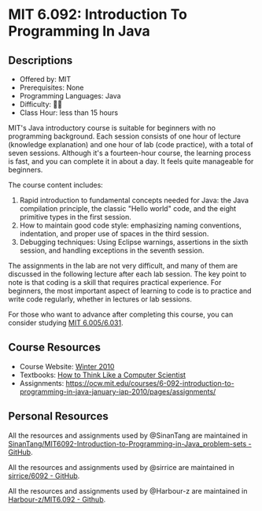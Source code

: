# MIT 6.092: Introduction To Programming In Java

## Descriptions

- Offered by: MIT
- Prerequisites: None
- Programming Languages: Java
- Difficulty: 🌟🌟
- Class Hour: less than 15 hours

MIT's Java introductory course is suitable for beginners with no programming background. Each session consists of one hour of lecture (knowledge explanation) and one hour of lab (code practice), with a total of seven sessions. Although it's a fourteen-hour course, the learning process is fast, and you can complete it in about a day. It feels quite manageable for beginners.

The course content includes:

1. Rapid introduction to fundamental concepts needed for Java: the Java compilation principle, the classic "Hello world" code, and the eight primitive types in the first session.
2. How to maintain good code style: emphasizing naming conventions, indentation, and proper use of spaces in the third session.
3. Debugging techniques: Using Eclipse warnings, assertions in the sixth session, and handling exceptions in the seventh session.

The assignments in the lab are not very difficult, and many of them are discussed in the following lecture after each lab session. The key point to note is that coding is a skill that requires practical experience. For beginners, the most important aspect of learning to code is to practice and write code regularly, whether in lectures or lab sessions.

For those who want to advance after completing this course, you can consider studying [MIT 6.005/6.031](../../软件工程/6031.en.md).

## Course Resources

- Course Website: [Winter 2010](https://ocw.mit.edu/courses/6-092-introduction-to-programming-in-java-january-iap-2010/pages/syllabus/)
- Textbooks: [How to Think Like a Computer Scientist](https://greenteapress.com/wp/think-java/)
- Assignments: <https://ocw.mit.edu/courses/6-092-introduction-to-programming-in-java-january-iap-2010/pages/assignments/>

## Personal Resources

All the resources and assignments used by @SinanTang are maintained in [SinanTang/MIT6092-Introduction-to-Programming-in-Java_problem-sets - GitHub](https://github.com/SinanTang/MIT6092-Introduction-to-Programming-in-Java_problem-sets).

All the resources and assignments used by @sirrice are maintained in [sirrice/6092 - GitHub](https://github.com/sirrice/6092).

All the resources and assignments used by @Harbour-z are maintained in [Harbour-z/MIT6.092 - Github](https://github.com/Harbour-z/Course_learning/tree/main/MIT6.092).